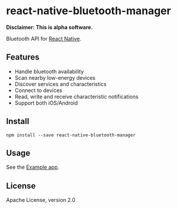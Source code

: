 # react-native-bluetooth-manager

__Disclaimer: This is alpha software.__

Bluetooth API for [React Native](https://github.com/facebook/react-native).

## Features

- Handle bluetooth availability
- Scan nearby low-energy devices
- Discover services and characteristics
- Connect to devices
- Read, write and receive characteristic notifications
- Support both iOS/Android

## Install

`npm install --save react-native-bluetooth-manager`

## Usage

See the [Example app](https://github.com/sogilis/react-native-bluetooth-manager/tree/master/Example).

## License

Apache License, version 2.0
